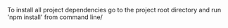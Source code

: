 To install all project dependencies go to the project root directory and run 'npm install' from command line/